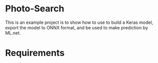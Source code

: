# Photo-Search
This is an example project is to show how to use to build a Keras model, export the model to ONNX format, and be used to make prediction by ML.net.

# Requirements
